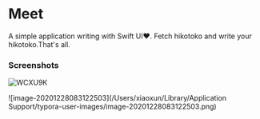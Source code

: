 # Meet

A simple application writing with Swift UI❤. Fetch hikotoko and write your hikotoko.That's all.

### Screenshots

![WCXU9K](https://cdn.jsdelivr.net/gh/Innei/img-bed@master/uPic/WCXU9K.png)

![image-20201228083122503](/Users/xiaoxun/Library/Application Support/typora-user-images/image-20201228083122503.png)